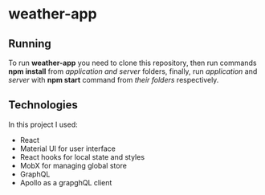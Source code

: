 # weather-app

## Running

To run **weather-app** you need to clone this repository, then run commands **npm install** from *application and server* folders, finally, run *application* and *server* with **npm start** command from *their folders* respectively.

## Technologies

In this project I used:
- React
- Material UI for user interface
- React hooks for local state and styles
- MobX for managing global store
- GraphQL
- Apollo as a grapghQL client
